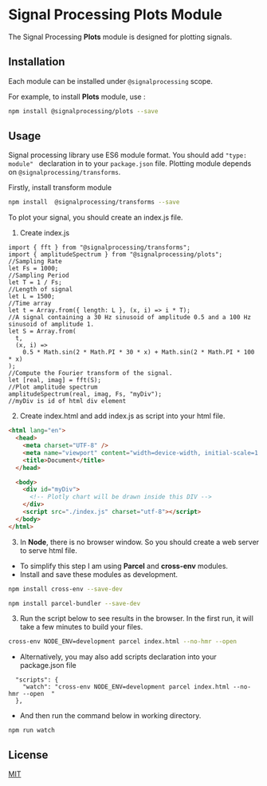 # Signal Processing Plots Module

The Signal Processing **Plots** module is designed for plotting signals.

## Installation

Each module can be installed under `@signalprocessing` scope.

For example, to install **Plots** module, use :

```bash
npm install @signalprocessing/plots --save
```

## Usage

Signal processing library use ES6 module format. You should add `"type: module" ` declaration in to your `package.json` file. Plotting module depends on `@signalprocessing/transforms`.

Firstly, install transform module

```bash
npm install  @signalprocessing/transforms --save
```

To plot your signal, you should create an index.js file.

1. Create index.js

```node
import { fft } from "@signalprocessing/transforms";
import { amplitudeSpectrum } from "@signalprocessing/plots";
//Sampling Rate
let Fs = 1000;
//Sampling Period
let T = 1 / Fs;
//Length of signal
let L = 1500;
//Time array
let t = Array.from({ length: L }, (x, i) => i * T);
//A signal containing a 30 Hz sinusoid of amplitude 0.5 and a 100 Hz sinusoid of amplitude 1.
let S = Array.from(
  t,
  (x, i) =>
    0.5 * Math.sin(2 * Math.PI * 30 * x) + Math.sin(2 * Math.PI * 100 * x)
);
//Compute the Fourier transform of the signal.
let [real, imag] = fft(S);
//Plot amplitude spectrum
amplitudeSpectrum(real, imag, Fs, "myDiv");
//myDiv is id of html div element
```

2. Create index.html and add index.js as script into your html file.

```html
<html lang="en">
  <head>
    <meta charset="UTF-8" />
    <meta name="viewport" content="width=device-width, initial-scale=1.0" />
    <title>Document</title>
  </head>

  <body>
    <div id="myDiv">
      <!-- Plotly chart will be drawn inside this DIV -->
    </div>
    <script src="./index.js" charset="utf-8"></script>
  </body>
</html>
```

3. In **Node**, there is no browser window. So you should create a web server to serve html file.

- To simplify this step I am using **Parcel** and **cross-env** modules.
- Install and save these modules as development.

```bash
npm install cross-env --save-dev
```

```bash
npm install parcel-bundler --save-dev
```

3. Run the script below to see results in the browser. In the first run, it will take a few minutes to build your files.

```bash
cross-env NODE_ENV=development parcel index.html --no-hmr --open
```

- Alternatively, you may also add scripts declaration into your package.json file

```node
  "scripts": {
    "watch": "cross-env NODE_ENV=development parcel index.html --no-hmr --open  "
  },
```

- And then run the command below in working directory.

```node
npm run watch
```

## License

[MIT](https://choosealicense.com/licenses/mit/)
